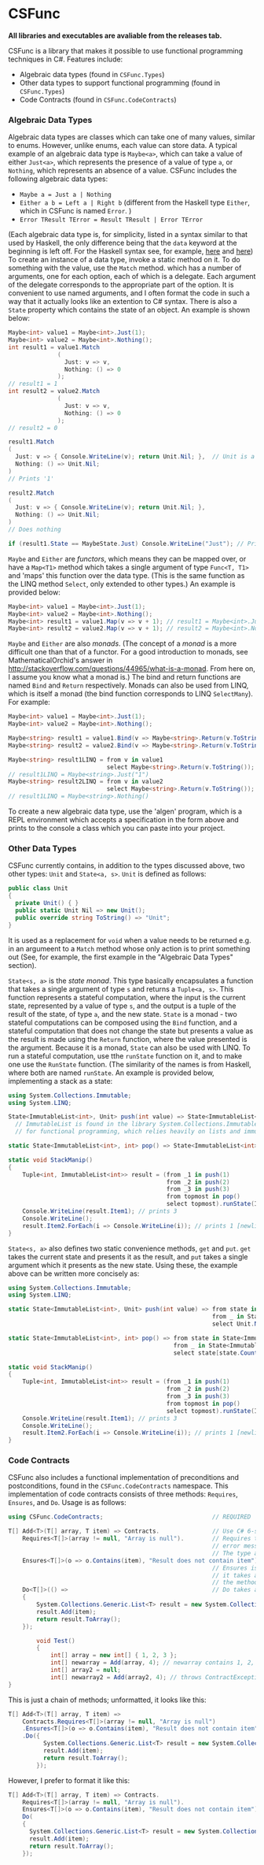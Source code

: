 # CSFunc
**All libraries and executables are avaliable from the releases tab.**

CSFunc is a library that makes it possible to use functional programming techniques in C#. Features include:
* Algebraic data types (found in `CSFunc.Types`)
* Other data types to support functional programming (found in `CSFunc.Types`)
* Code Contracts (found in `CSFunc.CodeContracts`)

### Algebraic Data Types
Algebraic data types are classes which can take one of many values, similar to enums. However, unlike enums, each value can store data. A typical example of an algebraic data type is `Maybe<a>`, which can take a value of either `Just<a>`, which represents the presence of a value of type `a`, or `Nothing`, which represents an absence of a value. CSFunc includes the following algebraic data types:
* `Maybe a = Just a | Nothing`
* `Either a b = Left a | Right b` (different from the Haskell type `Either`, which in CSFunc is named `Error`. )
* `Error TResult TError = Result TResult | Error TError`

(Each algebraic data type is, for simplicity, listed in a syntax similar to that used by Haskell, the only difference being that the `data` keyword at the beginning is left off. For the Haskell syntax see, for example, [here](https://wiki.haskell.org/Algebraic_data_type) and [here](http://learnyouahaskell.com/making-our-own-types-and-typeclasses))
To create an instance of a data type, invoke a static method on it.  To do something with the value, use the `Match` method. which has a number of arguments, one for each option, each of which is a delegate. Each argument of the delegate corresponds to the appropriate part of the option. It is convenient to use named arguments, and I often format the code in such a way that it actually looks like an extention to C# syntax. There is also a `State` property which contains the state of an object. An example is shown below:
```csharp
Maybe<int> value1 = Maybe<int>.Just(1);
Maybe<int> value2 = Maybe<int>.Nothing();
int result1 = value1.Match
              (
                Just: v => v,
                Nothing: () => 0
              );
// result1 = 1
int result2 = value2.Match
              (
                Just: v => v,
                Nothing: () => 0
              );
// result2 = 0

result1.Match
(
  Just: v => { Console.WriteLine(v); return Unit.Nil; },  // Unit is a type discussed later in 'Other Data Types' and is primarily meant as a replacement for void when a method is expected to return a value.
  Nothing: () => Unit.Nil;
)
// Prints '1'

result2.Match
(
  Just: v => { Console.WriteLine(v); return Unit.Nil; },
  Nothing: () => Unit.Nil;
)
// Does nothing

if (result1.State == MaybeState.Just) Console.WriteLine("Just"); // Prints 'Just'
```
`Maybe` and `Either` are _functors_, which means they can be mapped over, or have a `Map<T1>` method which takes a single argument of type `Func<T, T1>` and 'maps' this function over the data type. (This is the same function as the LINQ method `Select`, only extended to other types.) An example is provided below:
```csharp
Maybe<int> value1 = Maybe<int>.Just(1);
Maybe<int> value2 = Maybe<int>.Nothing();
Maybe<int> result1 = value1.Map(v => v + 1); // result1 = Maybe<int>.Just(2)
Maybe<int> result2 = value2.Map(v => v + 1); // result2 = Maybe<int>.Nothing()
```
`Maybe` and `Either` are also _monads_. (The concept of a _monad_ is a more difficult one than that of a functor. For a good introduction to monads, see MathematicalOrchid's answer in <http://stackoverflow.com/questions/44965/what-is-a-monad>. From here on, I assume you know what a monad is.) The bind and return functions are named `Bind` and `Return` respectively. Monads can also be used from LINQ, which is itself a monad (the bind function corresponds to LINQ `SelectMany`). For example:
```csharp
Maybe<int> value1 = Maybe<int>.Just(1);
Maybe<int> value2 = Maybe<int>.Nothing();

Maybe<string> result1 = value1.Bind(v => Maybe<string>.Return(v.ToString())); // result1 = Maybe<string>.Just("1")
Maybe<string> result2 = value2.Bind(v => Maybe<string>.Return(v.ToString())); // result2 = Maybe<string>.Nothing()

Maybe<string> result1LINQ = from v in value1
                            select Maybe<string>.Return(v.ToString());
// result1LINQ = Maybe<string>.Just("1")
Maybe<string> result2LINQ = from v in value2
                            select Maybe<string>.Return(v.ToString());
// result1LINQ = Maybe<string>.Nothing()
```
To create a new algebraic data type, use the 'algen' program, which is a REPL environment which accepts a specification in the form above and prints to the console a class which you can paste into your project.

### Other Data Types
CSFunc currently contains, in addition to the types discussed above, two other types: `Unit` and `State<a, s>`. `Unit` is defined as follows:
```csharp
public class Unit
{
  private Unit() { }
  public static Unit Nil => new Unit();
  public override string ToString() => "Unit";
}
```
It is used as a replacement for `void` when a value needs to be returned e.g. in an argumeent to a `Match` method whose only action is to print something out (See, for example, the first example in the "Algebraic Data Types" section).

`State<s, a>` is the _state monad_. This type basically encapsulates a function that takes a single argument of type `s` and returns a `Tuple<a, s>`. This function represents a stateful computation, where the input is the current state, represented by a value of type `s`, and the output is a tuple of the result of the state, of type `a`, and the new state. `State` is a monad - two stateful computations can be composed using the `Bind` function, and a stateful computation that does not change the state but presents a value as the result is made using the `Return` function, where the value presented is the argument. Because it is a monad, `State` can also be used with LINQ. To run a stateful computation, use tthe `runState` function on it, and to make one use the `RunState` function. (The similarity of the names is from Haskell, where both are named `runState`. An example is provided below, implementing a stack as a state:
```csharp
using System.Collections.Immutable;
using System.LINQ;

State<ImmutableList<int>, Unit> push(int value) => State<ImmutableList<int>, Unit>.RunState(state => Tuple.Create(Unit.Nil, state.Add(value)));
  // ImmutableList is found in the library System.Collections.Immutable, most easily avaliable via NuGet. This library is useful
  // for functional programming, which relies heavily on lists and immutable types.

static State<ImmutableList<int>, int> pop() => State<ImmutableList<int>, int>.RunState(state => Tuple.Create(state[state.Count - 1], state.Take(state.Count - 1).ToImmutableList()));

static void StackManip()
{
    Tuple<int, ImmutableList<int>> result = (from _1 in push(1)
                                             from _2 in push(2)
                                             from _3 in push(3)
                                             from topmost in pop()
                                             select topmost).runState(ImmutableList<int>.Empty);
    Console.WriteLine(result.Item1); // prints 3
    Console.WriteLine();
    result.Item2.ForEach(i => Console.WriteLine(i)); // prints 1 [newline] 2
}
```

`State<s, a>` also defines two static convenience methods, `get` and `put`. `get` takes the current state and presents it as the result, and `put` takes a single argument which it presents as the new state. Using these, the example above can be written more concisely as:
```csharp
using System.Collections.Immutable;
using System.LINQ;

static State<ImmutableList<int>, Unit> push(int value) => from state in State<ImmutableList<int>, Unit>.get()
                                                          from _ in State<ImmutableList<int>, Unit>.put(state.Add(value))
                                                          select Unit.Nil;

static State<ImmutableList<int>, int> pop() => from state in State<ImmutableList<int>, Unit>.get()
                                               from _ in State<ImmutableList<int>, int>.put(state.Take(state.Count - 1).ToImmutableList())
                                               select state[state.Count - 1];

static void StackManip()
{
    Tuple<int, ImmutableList<int>> result = (from _1 in push(1)
                                             from _2 in push(2)
                                             from _3 in push(3)
                                             from topmost in pop()
                                             select topmost).runState(ImmutableList<int>.Empty);
    Console.WriteLine(result.Item1); // prints 3
    Console.WriteLine();
    result.Item2.ForEach(i => Console.WriteLine(i)); // prints 1 [newline] 2
}
```
### Code Contracts
CSFunc also includes a functional implementation of preconditions and postconditions, found in the `CSFunc.CodeContracts` namespace. This implementation of code contracts consists of three methods: `Requires`, `Ensures`, and `Do`. Usage is as follows:
```csharp
using CSFunc.CodeContracts;                               // REQUIRED

T[] Add<T>(T[] array, T item) => Contracts.               // Use C# 6-style expression-bodied functions.
    Requires<T[]>(array != null, "Array is null").        // Requires takes two arguments: a boolean expression, and an
                                                          // error message to display if the contract is not satisfied.
                                                          // The type argument is the return type of the method.
    Ensures<T[]>(o => o.Contains(item), "Result does not contain item").
                                                          // Ensures is similar to Requires, but instead of a boolean expression,
                                                          // it takes a delegate with a single parameter, which is the output of
                                                          // the method.
    Do<T[]>(() =>                                         // Do takes a singe argument, which is the method body.
    {
        System.Collections.Generic.List<T> result = new System.Collections.Generic.List<T>(array);
        result.Add(item);
        return result.ToArray();
    });

        void Test()
        {
            int[] array = new int[] { 1, 2, 3 };
            int[] newarray = Add(array, 4); // newarray contains 1, 2, 3, 4
            int[] array2 = null;
            int[] newarray2 = Add(array2, 4); // throws ContractException with message "Array is null"
}
```
This is just a chain of methods; unformatted, it looks like this:
```csharp
T[] Add<T>(T[] array, T item) =>
    Contracts.Requires<T[]>(array != null, "Array is null")
    .Ensures<T[]>(o => o.Contains(item), "Result does not contain item")
    .Do({
          System.Collections.Generic.List<T> result = new System.Collections.Generic.List<T>(array);
          result.Add(item);
          return result.ToArray();
        });
```
However, I prefer to format it like this:
```csharp
T[] Add<T>(T[] array, T item) => Contracts.
    Requires<T[]>(array != null, "Array is null").
    Ensures<T[]>(o => o.Contains(item), "Result does not contain item").
    Do(
    {
      System.Collections.Generic.List<T> result = new System.Collections.Generic.List<T>(array);
      result.Add(item);
      return result.ToArray();
    });
```
